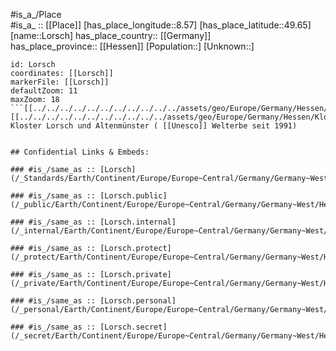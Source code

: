 ﻿---
confidential: public
isDeleted: false
location:
- 49.65
- 8.57
mapmarker: city
mapzoom:
- 7
- 12
SpocWebEntityId: 32099
tags:
- geo/City
type: City
---

#is_a_/Place  
#is_a_ :: [[Place]] 
[has_place_longitude::8.57] 
[has_place_latitude::49.65] 
[name::Lorsch] 
has_place_country:: [[Germany]]  
has_place_province:: [[Hessen]] 
[Population::] 
[Unknown::] 


```leaflet
id: Lorsch
coordinates: [[Lorsch]] 
markerFile: [[Lorsch]] 
defaultZoom: 11 
maxZoom: 18
```[[../../../../../../../../../../../assets/geo/Europe/Germany/Hessen/Kloster_Lorsch.webp]]]]![[../../../../../../../../../../../assets/geo/Europe/Germany/Hessen/Kloster_Lorsch.webp]]]]] 
Kloster Lorsch und Altenmünster ( [[Unesco]] Welterbe seit 1991)


## Confidential Links & Embeds: 

### #is_/same_as :: [Lorsch](/_Standards/Earth/Continent/Europe/Europe~Central/Germany/Germany~West/Hessen/counties~Hessen/Bergstraße/cities~Bergstraße/Lorsch.md) 

### #is_/same_as :: [Lorsch.public](/_public/Earth/Continent/Europe/Europe~Central/Germany/Germany~West/Hessen/counties~Hessen/Bergstraße/cities~Bergstraße/Lorsch.public.md) 

### #is_/same_as :: [Lorsch.internal](/_internal/Earth/Continent/Europe/Europe~Central/Germany/Germany~West/Hessen/counties~Hessen/Bergstraße/cities~Bergstraße/Lorsch.internal.md) 

### #is_/same_as :: [Lorsch.protect](/_protect/Earth/Continent/Europe/Europe~Central/Germany/Germany~West/Hessen/counties~Hessen/Bergstraße/cities~Bergstraße/Lorsch.protect.md) 

### #is_/same_as :: [Lorsch.private](/_private/Earth/Continent/Europe/Europe~Central/Germany/Germany~West/Hessen/counties~Hessen/Bergstraße/cities~Bergstraße/Lorsch.private.md) 

### #is_/same_as :: [Lorsch.personal](/_personal/Earth/Continent/Europe/Europe~Central/Germany/Germany~West/Hessen/counties~Hessen/Bergstraße/cities~Bergstraße/Lorsch.personal.md) 

### #is_/same_as :: [Lorsch.secret](/_secret/Earth/Continent/Europe/Europe~Central/Germany/Germany~West/Hessen/counties~Hessen/Bergstraße/cities~Bergstraße/Lorsch.secret.md)

